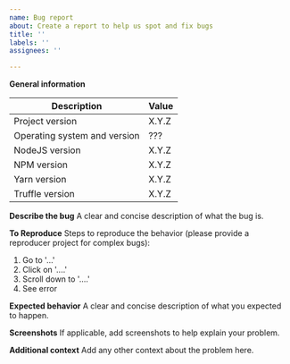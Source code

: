 ```yaml
---
name: Bug report
about: Create a report to help us spot and fix bugs
title: ''
labels: ''
assignees: ''

---
```


<!--
Hi, thank you for taking time to report a bug. Please make sure to provide all the information requested below, time is the most valuable resource we have, that's why incomplete or invalid issues might be closed directly.

If you simply want to ask a question like "how to customize X", "how to implement Y" or anything which is not a but report, please use the Discussions section.

Here is how to get the version numbers requested below:
* project version: is the one you downloaded or cloned from the repo
* operating system and version: https://www.google.com/search?q=how+to+know+know+operating+system+version
* NodeJS version: `node --version`
* NPM version: `npm --version`
* Yarn version: `yarn --version`
* Truffle version: `truffle --version`
-->

**General information**

| Description | Value |
| --- | --- |
| Project version | X.Y.Z |
| Operating system and version | ??? |
| NodeJS version | X.Y.Z |
| NPM version | X.Y.Z |
| Yarn version | X.Y.Z |
| Truffle version | X.Y.Z |

**Describe the bug**
A clear and concise description of what the bug is.

**To Reproduce**
Steps to reproduce the behavior (please provide a reproducer project for complex bugs):
1. Go to '...'
2. Click on '....'
3. Scroll down to '....'
4. See error

**Expected behavior**
A clear and concise description of what you expected to happen.

**Screenshots**
If applicable, add screenshots to help explain your problem.

**Additional context**
Add any other context about the problem here.

